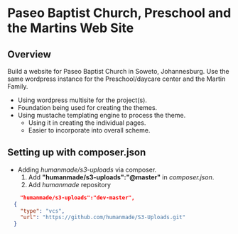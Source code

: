 # Paseo Baptist Church, Preschool and the Martins Web Site
## Overview
Build a website for Paseo Baptist Church in Soweto, Johannesburg. Use the same wordpress instance for the Preschool/daycare center and the Martin Family.

* Using wordpress multisite for the project(s).
* Foundation being used for creating the themes.
* Using mustache templating engine to process the theme.
  * Using it in creating the individual pages.
  * Easier to incorporate into overall scheme.

## Setting up with composer.json
* Adding *humanmade/s3-uploads* via composer.
  1. Add **"humanmade/s3-uploads":"@master"** in *composer.json*.
  1. Add *humanmade* repository
```json
    "humanmade/s3-uploads":"dev-master",
  {
    "type": "vcs",
    "url": "https://github.com/humanmade/S3-Uploads.git"
  }
```
